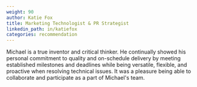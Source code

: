 ```yaml
---
weight: 90
author: Katie Fox
title: Marketing Technologist & PR Strategist
linkedin_path: in/katiefox
categories: recommendation
---
```


Michael is a true inventor and critical thinker. He continually showed his personal commitment to quality and on-schedule delivery by meeting established milestones and deadlines while being versatile, flexible, and proactive when resolving technical issues. It was a pleasure being able to collaborate and participate as a part of Michael's team.
